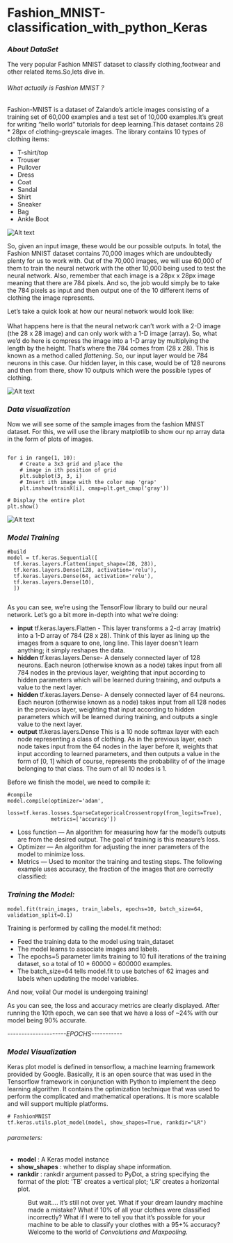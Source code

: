 # Fashion_MNIST-classification_with_python_Keras

### *About DataSet*
The very popular Fashion MNIST dataset to classify clothing,footwear and other related items.So,lets dive in.<br>
###### What actually is Fashion MNIST ? <br>
Fashion-MNIST is a dataset of Zalando’s article images consisting of a training set of 60,000 examples and a test set of 10,000 examples.It’s great for writing “hello world” tutorials for deep learning.This dataset contains 28 * 28px of clothing-greyscale images. The library contains 10 types of clothing items:

<ul>
<li>T-shirt/top</li>
<li>Trouser</li>
<li>Pullover</li>
<li>Dress</li>
<li>Coat</li>
<li>Sandal</li>
<li>Shirt</li>
<li>Sneaker</li>
<li>Bag</li>
<li>Ankle Boot</li>
</ul>

![Alt text](https://miro.medium.com/max/1100/1*ymrqRtMnRIy4IM4IexLr9g.webp "")

So, given an input image, these would be our possible outputs. In total, the Fashion MNIST dataset contains 70,000 images which are undoubtedly plenty for us to work with. Out of the 70,000 images, we will use 60,000 of them to train the neural network with the other 10,000 being used to test the neural network. Also, remember that each image is a 28px x 28px image meaning that there are 784 pixels. And so, the job would simply be to take the 784 pixels as input and then output one of the 10 different items of clothing the image represents.<br>

Let’s take a quick look at how our neural network would look like:<br>
<br>
What happens here is that the neural network can’t work with a 2-D image (the 28 x 28 image) and can only work with a 1-D image (array). So, what we’d do here is compress the image into a 1-D array by multiplying the length by the height. That’s where the 784 comes from (28 x 28). This is known as a method called *flattening*. So, our input layer would be 784 neurons in this case. Our hidden layer, in this case, would be of 128 neurons and then from there, show 10 outputs which were the possible types of clothing.

![Alt text](https://miro.medium.com/max/1400/1*S6t_smvyXvXnDAO7UkL4MA.webp "")
### *Data visualization*
Now we will see some of the sample images from the fashion MNIST dataset. For this, we will use the library matplotlib to show our np array data in the form of plots of images.

```

for i in range(1, 10):
    # Create a 3x3 grid and place the
    # image in ith position of grid
    plt.subplot(3, 3, i)
    # Insert ith image with the color map 'grap'
    plt.imshow(trainX[i], cmap=plt.get_cmap('gray'))
 
# Display the entire plot
plt.show()

```
![Alt text](https://media.geeksforgeeks.org/wp-content/uploads/20220408134114/sampleimage.png "")

### *Model Training*
```
#build
model = tf.keras.Sequential([
  tf.keras.layers.Flatten(input_shape=(28, 28)),                           
  tf.keras.layers.Dense(128, activation='relu'), 
  tf.keras.layers.Dense(64, activation='relu'),                              
  tf.keras.layers.Dense(10),                             
  ])
  
  ```
 As you can see, we’re using the TensorFlow library to build our neural network. Let’s go a bit more in-depth into what we’re doing:
  
<ul>
<li>
<b>input</b> tf.keras.layers.Flatten - This layer transforms a 2-d array (matrix) into a 1-D array of 784 (28 x 28). Think of this layer as lining up the images from a square to one, long line. This layer doesn't learn anything; it simply reshapes the data.
</li>
<li>
<b>hidden</b> tf.keras.layers.Dense- A densely connected layer of 128 neurons. Each neuron (otherwise known as a node) takes input from all 784 nodes in the previous layer, weighting that input according to hidden parameters which will be learned during training, and outputs a value to the next layer.
</li>
<li>
<b>hidden</b> tf.keras.layers.Dense- A densely connected layer of 64 neurons. Each neuron (otherwise known as a node) takes input from all 128 nodes in the previous layer, weighting that input according to hidden parameters which will be learned during training, and outputs a single value to the next layer.
</li>
<li>
<b>output</b> tf.keras.layers.Dense This is a 10 node softmax layer with each node representing a class of clothing. As in the previous layer, each node takes input from the 64 nodes in the layer before it, weights that input according to learned parameters, and then outputs a value in the form of [0, 1] which of course, represents the probability of of the image belonging to that class. The sum of all 10 nodes is 1.
</li>
</ul>
 
Before we finish the model, we need to compile it:<br>
```
#compile
model.compile(optimizer='adam',
              loss=tf.keras.losses.SparseCategoricalCrossentropy(from_logits=True),
              metrics=['accuracy'])
```

<ul>
<li>Loss function — An algorithm for measuring how far the model’s outputs are from the desired output. The goal of training is this measure’s loss.</li>
<li>Optimizer — An algorithm for adjusting the inner parameters of the model to minimize loss.</li>
<li>Metrics — Used to monitor the training and testing steps. The following example uses accuracy, the fraction of the images that are correctly classified:</li>
</ul>

### *Training the Model:*
```
model.fit(train_images, train_labels, epochs=10, batch_size=64, validation_split=0.1)

```
Training is performed by calling the model.fit method:<br>
<ul>
<li>Feed the training data to the model using train_dataset</li>
<li>The model learns to associate images and labels.</li>
<li>The epochs=5 parameter limits training to 10 full iterations of the training dataset, so a total of 10 * 60000 = 600000 examples.</li>
<li>The batch_size=64 tells model.fit to use batches of 62 images and labels when updating the model variables.</li>
</ul>
And now, voila! Our model is undergoing training! <br>

As you can see, the loss and accuracy metrics are clearly displayed. After running the 10th epoch, we can see that we have a loss of ~24% with our model being 90% accurate.

*---------------------EPOCHS-----------*

### *Model Visualization*
Keras plot model is defined in tensorflow, a machine learning framework provided by Google. Basically, it is an open source that was used in the Tensorflow framework in conjunction with Python to implement the deep learning algorithm. It contains the optimization technique that was used to perform the complicated and mathematical operations. It is more scalable and will support multiple platforms.<br>

```
# FashionMNIST
tf.keras.utils.plot_model(model, show_shapes=True, rankdir="LR")

```
###### parameters:
<ul>
<li><b>model</b>	     :    A Keras model instance</li>
<li><b>show_shapes</b>	 :    whether to display shape information.</li>
<li><b>rankdir</b>	     : rankdir argument passed to PyDot, a string specifying the format of the plot: 'TB' creates a vertical plot; 'LR' creates a horizontal plot.</li>
<ul>

But wait…. it’s still not over yet. What if your dream laundry machine made a mistake? What if 10% of all your clothes were classified incorrectly? What if I were to tell you that it’s possible for your machine to be able to classify your clothes with a 95+% accuracy? Welcome to the world of *Convolutions and Maxpooling.*
